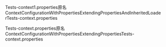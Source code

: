 
Tests-context1.properties原名
ContextConfigurationWithPropertiesExtendingPropertiesAndInheritedLoaderTests-context.properties



Tests-context.properties原名
ContextConfigurationWithPropertiesExtendingPropertiesTests-context.properties